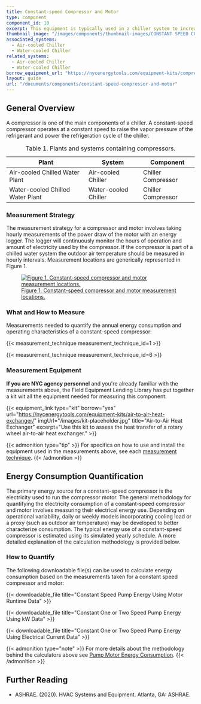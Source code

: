 ```yaml
---
title: Constant-speed Compressor and Motor
type: component
component_id: 10
excerpt: This equipment is typically used in a chiller system to increase the temperature and pressure of refrigerant.
thumbnail_image: "/images/components/thumbnail-images/CONSTANT SPEED COMPRESSOR.jpg"
associated_systems:
  - Air-cooled Chiller
  - Water-cooled Chiller
related_systems:
  - Air-cooled Chiller
  - Water-cooled Chiller
borrow_equipment_url: "https://nycenergytools.com/equipment-kits/compressor-and-motor-kit/"
layout: guide
url: "/documents/components/constant-speed-compressor-and-motor"
---
```


## General Overview

A compressor is one of the main components of a chiller. A constant-speed compressor operates at a
constant speed to raise the vapor pressure of the refrigerant and power the refrigeration cycle of the chiller. 

<div class="table-wrapper">
<table width="100%" cellspacing="0" cellpadding="7">
    <caption>Table 1. Plants and systems containing compressors.</caption>
    <thead>
        <tr>
            <th>
                Plant
            </th>
            <th>
                System
            </th>
            <th>
                Component
            </th>
        </tr>
    </thead>
    <tbody>
        <tr>
            <td>
                Air-cooled Chilled Water Plant
            </td>
            <td>
                Air-cooled Chiller
            </td>
            <td>
                Chiller Compressor
            </td>
        </tr>
        <tr>
            <td>
                Water-cooled Chilled Water Plant
            </td>
            <td>
                Water-cooled Chiller
            </td>
            <td>
                Chiller Compressor
            </td>
        </tr>
    </tbody>
</table> 
</div>

<!-- ## Evaluation of Energy Transfer

The primary energy source for a constant-speed compressor is the electricity used to run the compressor motor. Table 2 provides a summary of measurements needed to quantify the annual power consumption and operating characteristics of the constant-speed compressor and motor.

<div class="table-wrapper">
<table width="100%" cellspacing="0" cellpadding="7">
    <caption>Table 2. Key values and measurements to evaluate energy consumption.</caption>
    <thead>
        <tr>
            <th width="21.964285714285715%">
                Component Quantification
            </th>
            <th width="24.285714285714285%">
                Values to be Quantified
            </th>
            <th width="26.964285714285715%">
                Measurement
            </th>
        </tr>
    </thead>
    <tbody>
        <tr>
            <td>
                Electricity usage of a constant-speed compressor motor
            </td>
            <td>
                <ul>
                    <li>Average hourly power input to the compressor motor</li>
                    <li>Average hourly operating time for the compressor motor</li>
                </ul>
            </td>
            <td>
                <ul>
                    <li><a href="/documents/measurement-technique/true-rms-power">True RMS power</a> of compressor motor that drives the compressor (kW)</li>
                    <li><a href="/documents/measurement-technique/outdoor-air-temperature">Outdoor air temperature (F)</a></li>
                </ul>
            </td>
        </tr>
    </tbody>
</table> 
</div> -->

### Measurement Strategy

The measurement strategy for a compressor and motor involves taking hourly measurements of the power draw of the motor with an energy logger. The logger will continuously monitor the hours of operation and amount of electricity used by the compressor. If the compressor is part of a chilled water system the outdoor air temperature should be measured in hourly intervals. Measurement locations are generically represented in Figure 1.

<a href="/images/components/2024_1022_CS_compressor_component_figure 1.jpg">
<figure class="figure mb-3 mt-3 mx-auto">
  <img src="/images/components/2024_1022_CS_compressor_component_figure 1.jpg" class="figure-img img-fluid rounded zoom" alt="Figure 1. Constant-speed compressor and motor measurement locations.">
  <figcaption class="figure-caption text-left">Figure 1. Constant-speed compressor and motor measurement locations.</figcaption>
</figure>
</a>

### What and How to Measure

Measurements needed to quantify the annual energy consumption and operating characteristics of a constant-speed compressor:

{{< measurement_technique measurement_technique_id=1 >}}

{{< measurement_technique measurement_technique_id=6 >}}
<!-- maybe added in future
{{< measurement_technique measurement_technique_id=4 >}}

{{< measurement_technique measurement_technique_id=8 >}} -->

### Measurement Equipment

**If you are NYC agency personnel** and you're already familiar with the measurements above, the Field Equipment Lending Library has put together a kit wit all the equipment needed for measuring this component:

<div class="equip-grid">

{{< equipment_link type="kit" borrow="yes" url="https://nycenergytools.com/equipment-kits/air-to-air-heat-exchanger/" imgUrl="/images/kit-placeholder.jpg" title="Air-to-Air Heat Exchanger" excerpt="Use this kit to assess the heat transfer of a rotary wheel air-to-air heat exchanger." >}}

</div>

{{< admonition type="tip" >}}
For specifics on how to use and install the equipment used in the measurements above, see each [measurement technique](#what-and-how-to-measure).
{{< /admonition >}}

<!-- ### Measurement Equipment

<div class="table-wrapper">
<table width="100%" cellspacing="0" cellpadding="7">
    <caption>Table 3. Measurement equipment.</caption>
    <thead>
        <tr>
            <th width="33.333333333333336%">
                Equipment
            </th>
            <th width="33.333333333333336%">
                Description
            </th>
            <th width="33.333333333333336%">
                Measurement (Units)
            </th>
        </tr>
    </thead>
    <tbody>
        <tr>
            <td width="33.333333333333336%">
                <a href="https://nycenergytools.com/wp-content/uploads/2021/05/Energy_Logger_-_Elite_Pro-5.jpg">
                <figure class="figure">
                <img src="https://nycenergytools.com/wp-content/uploads/2021/05/Energy_Logger_-_Elite_Pro-5.jpg" class="figure-img img-fluid rounded" alt="">
                <figcaption class="figure-caption text-left"></figcaption>
                </figure>
                </a>
                DENT ELITEproXC Portable Power Data Logger (EXCUNC)
                <br></br>
                DENT 16” RoCoil Flexible Rope Current Transformers (CT-R16-A4-U)
            </td>
            <td width="33.333333333333336%">
                Provides a measurement of true RMS power from voltage and current inputs and records long-term power (kW) and energy (<a class="glossary-link" href="/glossary#kwh"><abbr title="Kilowatt Hour">kWh</abbr></a>) measurements. Requires ELOG19 software and a USB connection cable for programming and downloading data files.
            </td>
            <td width="33.333333333333336%">
                <a href="/documents/measurement-technique/true-rms-power">True RMS Power (kW)</a>
            </td>
        </tr>
        <tr>
            <td width="33.333333333333336%">
                <a href="https://nycenergytools.com/wp-content/uploads/2021/05/MX2301-5.jpg">
                <figure class="figure">
                <img src="https://nycenergytools.com/wp-content/uploads/2021/05/MX2301-5.jpg" class="figure-img img-fluid rounded" alt="">
                <figcaption class="figure-caption text-left"></figcaption>
                </figure>
                </a>
                Onset HOBO Temperature/Relative Humidity Weatherproof Data Logger (MX2301)
            </td>
            <td width="33.333333333333336%">
                Records outdoor air temperature and relative humidity using internal sensors. Requires HOBOware software and a USB connection cable for programming and downloading data files.
            </td>
            <td width="33.333333333333336%">
                <ul>
                <li><a href="/documents/measurement-technique/outdoor-air-temperature">Outdoor Air Temperature (F)</a></li>
                <li><a href="/documents/measurement-technique/relative-humidity">Relative Humidity (%)</a></li>
                </ul>
            </td>
        </tr>
    </tbody>
</table> 
</div> -->

## Energy Consumption Quantification

The primary energy source for a constant-speed compressor is the electricity used to run the compressor motor. The general methodology for quantifying the electricity consumption of a constant-speed compressor and motor involves measuring their electrical energy use. Depending on operational variability, daily or weekly models incorporating cooling load or a proxy (such as outdoor air temperature) may be developed to better characterize consumption. The typical energy use of a constant-speed compressor is estimated using its simulated yearly schedule. A more detailed explanation of the calculation methodology is provided below.

### How to Quantify

The following downloadable file(s) can be used to calculate energy consumption based on the measurements taken for a constant speed compressor and motor:

{{< downloadable_file title="Constant Speed Pump Energy Using Motor Runtime Data" >}}

{{< downloadable_file title="Constant One or Two Speed Pump Energy Using kW Data" >}}

{{< downloadable_file title="Constant One or Two Speed Pump Energy Using Electrical Current Data" >}}

{{< admonition type="note" >}}
For more details about the methodology behind the calculators above see [Pump Motor Energy Consumption](/documents/calculation-methodology/pump-motors-energy-consumption).
{{< /admonition >}}

## Further Reading

- ASHRAE. (2020). HVAC Systems and Equipment. Atlanta, GA: ASHRAE.